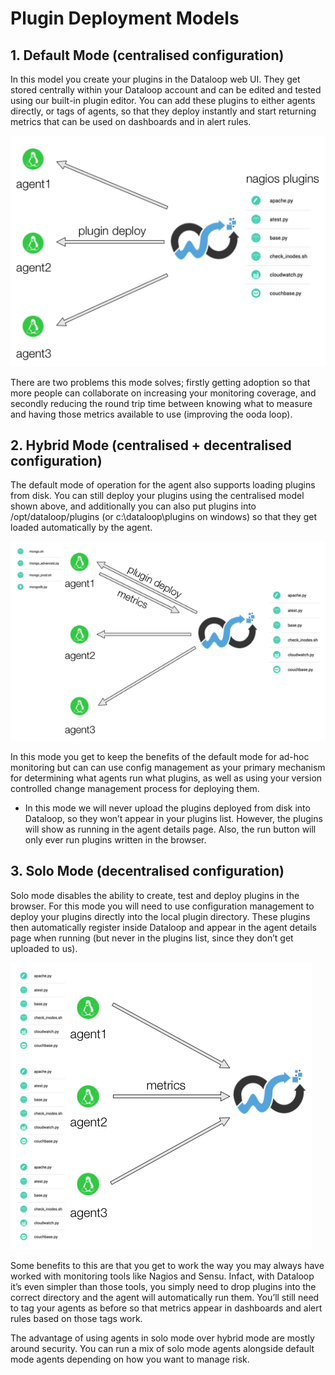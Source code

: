 # Plugin Deployment Models

## 1. Default  Mode (centralised configuration)

 

In this model you create your plugins in the Dataloop web UI. They get stored centrally within your Dataloop account and can be edited and tested using our built-in plugin editor. You can add these plugins to either agents directly, or tags of agents, so that they deploy instantly and start returning metrics that can be used on dashboards and in alert rules.

![nagios plugins](../img/nagios_plugins.png)

There are two problems this mode solves;  firstly getting adoption so that more people can collaborate on increasing your monitoring coverage, and secondly reducing the round trip time between knowing what to measure and having those metrics available to use (improving the ooda loop).

 

## 2. Hybrid  Mode (centralised + decentralised configuration)

 

The default mode of operation for the agent also supports loading plugins from disk. You can still deploy your plugins using the centralised model shown above, and additionally you can also put plugins into /opt/dataloop/plugins (or c:\dataloop\plugins on windows) so that they get loaded automatically by the agent.

![nagios hybrid mode](../img/nagios_plugins_hybrid.png)

In this mode you get to keep the benefits of the default mode for ad-hoc monitoring but can can use config management as your primary mechanism for determining what agents run what plugins, as well as using your version controlled change management process for deploying them.

 

* In this mode we will never upload the plugins deployed from disk into Dataloop, so they won’t appear in your plugins list. However, the plugins will show as running in the agent details page. Also, the run button will only ever run plugins written in the browser.

 

## 3. Solo Mode  (decentralised configuration)

 

Solo mode disables the ability to create, test and deploy plugins in the browser. For this mode you will need to use configuration management to deploy your plugins directly into the local plugin directory. These plugins then automatically register inside Dataloop and appear in the agent details page when running (but never in the plugins list, since they don’t get uploaded to us).

![nagios plugins solo](../img/nagios_plugins_solo.png)

Some benefits to this are that you get to work the way you may always have worked with monitoring tools like Nagios and Sensu. Infact, with Dataloop it’s even simpler than those tools, you simply need to drop plugins into the correct directory and the agent will automatically run them. You’ll still need to tag your agents as before so that metrics appear in dashboards and alert rules based on those tags work.

 

The advantage of using agents in solo mode over hybrid mode are mostly around security. You can run a mix of solo mode agents alongside default mode agents depending on how you want to manage risk.
